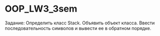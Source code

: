 # OOP_LW3_3sem
Задание: Определить класс Stack. Объявить объект класса. Ввести последовательность символов и вывести ее в обратном порядке.
